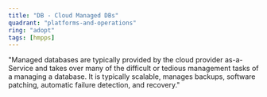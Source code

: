 ```yaml
---
title: "DB - Cloud Managed DBs"
quadrant: "platforms-and-operations"
ring: "adopt"
tags: [hmpps]
---
```


"Managed databases are typically provided by the cloud provider as-a-Service and takes over many of the difficult or tedious management tasks of a managing a database.  It is typically scalable, manages backups, software patching, automatic failure detection, and recovery."
